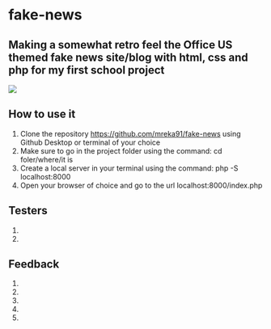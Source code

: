 # fake-news

## Making a somewhat retro feel the Office US themed fake news site/blog with html, css and php for my first school project

![](https://media.giphy.com/media/9FW5ShdnPyKd6eCwiA/giphy.gif)


## How to use it
1. Clone the repository https://github.com/mreka91/fake-news using Github Desktop or terminal of your choice
2. Make sure to go in the project folder using the command: cd foler/where/it is
3. Create a local server in your terminal using the command: php -S localhost:8000
4. Open your browser of choice and go to the url localhost:8000/index.php

## Testers

1. 
2. 

## Feedback

1. 
2. 
3. 
4. 
5. 

